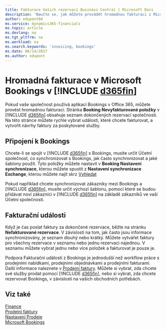 ```yaml
---
title: Fakturace Vašich rezervací Business Central | Microsoft Docs
description: 'Naučte se, jak můžete provádět hromadnou fakturaci z Microsoft Bookings v Business Central'
author: edupont04
ms.service: dynamics365-financials
ms.topic: article
ms.devlang: na
ms.tgt_pltfrm: na
ms.workload: na
ms.search.keywords: 'invoicing, bookings'
ms.date: 06/14/2017
ms.author: edupont
---
```

# <a name="bulk-invoicing-for-microsoft-bookings-in-include-d365finincludesd365fin_mdmd"></a>Hromadná fakturace v Microsoft Bookings v [!INCLUDE [d365fin](includes/d365fin_md.md)]
Pokud vaše společnost používá aplikaci Bookings v Office 365, můžete provést hromadnou fakturaci. Stránka **Booking Nevyfakturované položky** v [!INCLUDE [d365fin](includes/d365fin_md.md)] obsahuje seznam dokončených rezervací společnosti. Na této stránce můžete rychle vybrat události, které chcete fakturovat, a vytvořit návrhy faktury za poskytované služby.  

## <a name="connect-to-bookings"></a>Připojení k Bookings
Chcete-li se spojit v [!INCLUDE [d365fin](includes/d365fin_md.md)] s Bookings, musíte určit Účetní společnost, co synchronizovat s Bookings, jak často synchronizovat a jaké šablony použít. Tyto položky můžete nastavit v **Booking Nastavení synchronizace**, kterou můžete spustit z **Nastavení synchronizace Exchange**, kterou můžete najít skrz [Vyhledat](ui-search.md)  

Pokud například chcete synchronizovat zákazníky mezi Bookings a [!INCLUDE [d365fin](includes/d365fin_md.md)], musíte určit výchozí šablonu, pomocí které se budou přidávat noví zákazníci v [!INCLUDE [d365fin](includes/d365fin_md.md)] na základě zákazníků ve vaší Účetní společnosti.  

## <a name="invoice-appointments"></a>Fakturační události
Když je čas poslat faktury za dokončené rezervace, běžte na stránku **Nefakturované rezervace**. V závislosti na tom, jak často jsou informace synchronizovány, je seznam dlouhý nebo krátký. Můžete vytvářet faktury pro všechny rezervace v seznamu nebo jednu rezervaci najednou. V seznamu můžete vybrat jednu nebo více položek a fakturovat je pouze je.  

Podpora Fakturační události z Bookings je jednodušší než workflow práce s prodejními nabídkami, prodejními objednávkami a prodejními fakturami. Další informace naleznete v [Prodejní faktury](sales-how-invoice-sales.md). Můžete si vybrat, zda chcete své služby prodat pomocí [!INCLUDE [d365fin](includes/d365fin_md.md)], nebo si vybrat, zda chcete rezervovat Bookings, v závislosti na vašich obchodních potřebách.  

## <a name="see-also"></a>Viz také
[Finance](finance.md)  
[Prodejní faktury](sales-how-invoice-sales.md)  
[Nastavení Prodeje](sales-setup-sales.md)  
[Microsoft Bookings](https://products.office.com/en-us/business/scheduling-and-booking-app)  
